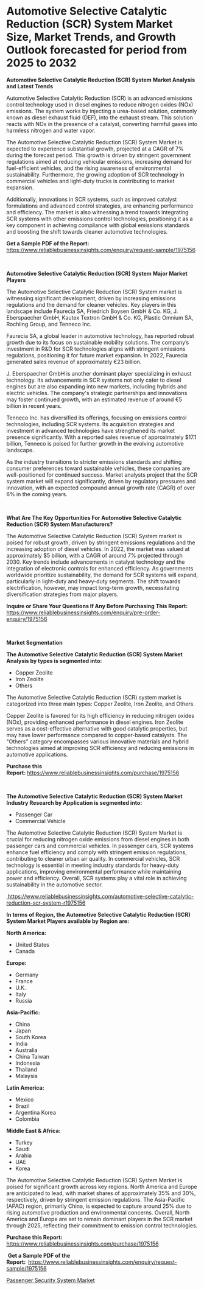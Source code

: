 <p><h1>Automotive Selective Catalytic Reduction (SCR) System Market Size, Market Trends, and Growth Outlook forecasted for period from 2025 to 2032</h1></p><p><strong>Automotive Selective Catalytic Reduction (SCR) System Market Analysis and Latest Trends</strong></p>
<p><p>Automotive Selective Catalytic Reduction (SCR) is an advanced emissions control technology used in diesel engines to reduce nitrogen oxides (NOx) emissions. The system works by injecting a urea-based solution, commonly known as diesel exhaust fluid (DEF), into the exhaust stream. This solution reacts with NOx in the presence of a catalyst, converting harmful gases into harmless nitrogen and water vapor. </p><p>The Automotive Selective Catalytic Reduction (SCR) System Market is expected to experience substantial growth, projected at a CAGR of 7% during the forecast period. This growth is driven by stringent government regulations aimed at reducing vehicular emissions, increasing demand for fuel-efficient vehicles, and the rising awareness of environmental sustainability. Furthermore, the growing adoption of SCR technology in commercial vehicles and light-duty trucks is contributing to market expansion. </p><p>Additionally, innovations in SCR systems, such as improved catalyst formulations and advanced control strategies, are enhancing performance and efficiency. The market is also witnessing a trend towards integrating SCR systems with other emissions control technologies, positioning it as a key component in achieving compliance with global emissions standards and boosting the shift towards cleaner automotive technologies.</p></p>
<p><strong>Get a Sample PDF of the Report:&nbsp;</strong> <a href="https://www.reliablebusinessinsights.com/enquiry/request-sample/1975156?utm_campaign=2302&utm_medium=2&utm_source=Github&utm_content=ia&utm_term=31032025&utm_id=automotive-selective-catalytic-reduction-scr-system">https://www.reliablebusinessinsights.com/enquiry/request-sample/1975156</a></p>
<p>&nbsp;</p>
<p><strong>Automotive Selective Catalytic Reduction (SCR) System Major Market Players</strong></p>
<p><p>The Automotive Selective Catalytic Reduction (SCR) System market is witnessing significant development, driven by increasing emissions regulations and the demand for cleaner vehicles. Key players in this landscape include Faurecia SA, Friedrich Boysen GmbH & Co. KG, J. Eberspaecher GmbH, Kautex Textron GmbH & Co. KG, Plastic Omnium SA, Rochling Group, and Tenneco Inc.</p><p>Faurecia SA, a global leader in automotive technology, has reported robust growth due to its focus on sustainable mobility solutions. The company’s investment in R&D for SCR technologies aligns with stringent emissions regulations, positioning it for future market expansion. In 2022, Faurecia generated sales revenue of approximately €23 billion.</p><p>J. Eberspaecher GmbH is another dominant player specializing in exhaust technology. Its advancements in SCR systems not only cater to diesel engines but are also expanding into new markets, including hybrids and electric vehicles. The company's strategic partnerships and innovations may foster continued growth, with an estimated revenue of around €5 billion in recent years.</p><p>Tenneco Inc. has diversified its offerings, focusing on emissions control technologies, including SCR systems. Its acquisition strategies and investment in advanced technologies have strengthened its market presence significantly. With a reported sales revenue of approximately $17.1 billion, Tenneco is poised for further growth in the evolving automotive landscape.</p><p>As the industry transitions to stricter emissions standards and shifting consumer preferences toward sustainable vehicles, these companies are well-positioned for continued success. Market analysts project that the SCR system market will expand significantly, driven by regulatory pressures and innovation, with an expected compound annual growth rate (CAGR) of over 6% in the coming years.</p></p>
<p>&nbsp;</p>
<p><strong>What Are The Key Opportunities For Automotive Selective Catalytic Reduction (SCR) System Manufacturers?</strong></p>
<p><p>The Automotive Selective Catalytic Reduction (SCR) System market is poised for robust growth, driven by stringent emissions regulations and the increasing adoption of diesel vehicles. In 2022, the market was valued at approximately $5 billion, with a CAGR of around 7% projected through 2030. Key trends include advancements in catalyst technology and the integration of electronic controls for enhanced efficiency. As governments worldwide prioritize sustainability, the demand for SCR systems will expand, particularly in light-duty and heavy-duty segments. The shift towards electrification, however, may impact long-term growth, necessitating diversification strategies from major players.</p></p>
<p><strong>Inquire or Share Your Questions If Any Before Purchasing This Report:</strong> <a href="https://www.reliablebusinessinsights.com/enquiry/pre-order-enquiry/1975156?utm_campaign=2302&utm_medium=2&utm_source=Github&utm_content=ia&utm_term=31032025&utm_id=automotive-selective-catalytic-reduction-scr-system">https://www.reliablebusinessinsights.com/enquiry/pre-order-enquiry/1975156</a></p>
<p>&nbsp;</p>
<p><strong>Market Segmentation</strong></p>
<p><strong>The Automotive Selective Catalytic Reduction (SCR) System Market Analysis by types is segmented into:</strong></p>
<p><ul><li>Copper Zeolite</li><li>Iron Zeolite</li><li>Others</li></ul></p>
<p><p>The Automotive Selective Catalytic Reduction (SCR) system market is categorized into three main types: Copper Zeolite, Iron Zeolite, and Others. </p><p>Copper Zeolite is favored for its high efficiency in reducing nitrogen oxides (NOx), providing enhanced performance in diesel engines. Iron Zeolite serves as a cost-effective alternative with good catalytic properties, but may have lower performance compared to copper-based catalysts. The "Others" category encompasses various innovative materials and hybrid technologies aimed at improving SCR efficiency and reducing emissions in automotive applications.</p></p>
<p><strong>Purchase this Report:&nbsp;</strong><a href="https://www.reliablebusinessinsights.com/purchase/1975156?utm_campaign=2302&utm_medium=2&utm_source=Github&utm_content=ia&utm_term=31032025&utm_id=automotive-selective-catalytic-reduction-scr-system">https://www.reliablebusinessinsights.com/purchase/1975156</a></p>
<p>&nbsp;</p>
<p><strong>The Automotive Selective Catalytic Reduction (SCR) System Market Industry Research by Application is segmented into:</strong></p>
<p><ul><li>Passenger Car</li><li>Commercial Vehicle</li></ul></p>
<p><p>The Automotive Selective Catalytic Reduction (SCR) System Market is crucial for reducing nitrogen oxide emissions from diesel engines in both passenger cars and commercial vehicles. In passenger cars, SCR systems enhance fuel efficiency and comply with stringent emission regulations, contributing to cleaner urban air quality. In commercial vehicles, SCR technology is essential in meeting industry standards for heavy-duty applications, improving environmental performance while maintaining power and efficiency. Overall, SCR systems play a vital role in achieving sustainability in the automotive sector.</p></p>
<p><a href="https://www.reliablebusinessinsights.com/automotive-selective-catalytic-reduction-scr-system-r1975156?utm_campaign=2302&utm_medium=2&utm_source=Github&utm_content=ia&utm_term=31032025&utm_id=automotive-selective-catalytic-reduction-scr-system">&nbsp;https://www.reliablebusinessinsights.com/automotive-selective-catalytic-reduction-scr-system-r1975156</a></p>
<p><strong>In terms of Region, the Automotive Selective Catalytic Reduction (SCR) System Market Players available by Region are:</strong></p>
<p>
    <p> <strong> North America: </strong>
        <ul>
            <li>United States</li>
            <li>Canada</li>
        </ul>
        </p> 
    <p> <strong> Europe: </strong>
        <ul>
            <li>Germany</li>
            <li>France</li>
            <li>U.K.</li>
            <li>Italy</li>
            <li>Russia</li>
        </ul>
        </p> 
    <p> <strong> Asia-Pacific: </strong>
        <ul>
            <li>China</li>
            <li>Japan</li>
            <li>South Korea</li>
            <li>India</li>
            <li>Australia</li>
            <li>China Taiwan</li>
            <li>Indonesia</li>
            <li>Thailand</li>
            <li>Malaysia</li>
        </ul>
        </p> 
    <p> <strong> Latin America: </strong>
        <ul>
            <li>Mexico</li>
            <li>Brazil</li>
            <li>Argentina Korea</li>
            <li>Colombia</li>
        </ul>
        </p> 
    <p> <strong> Middle East & Africa: </strong>
        <ul>
            <li>Turkey</li>
            <li>Saudi</li>
            <li>Arabia</li>
            <li>UAE</li>
            <li>Korea</li>
        </ul>
    </p>
    </p>
<p><p>The Automotive Selective Catalytic Reduction (SCR) System Market is poised for significant growth across key regions. North America and Europe are anticipated to lead, with market shares of approximately 35% and 30%, respectively, driven by stringent emission regulations. The Asia-Pacific (APAC) region, primarily China, is expected to capture around 25% due to rising automotive production and environmental concerns. Overall, North America and Europe are set to remain dominant players in the SCR market through 2025, reflecting their commitment to emission control technologies.</p></p>
<p><strong>Purchase this Report: </strong><a href="https://www.reliablebusinessinsights.com/purchase/1975156?utm_campaign=2302&utm_medium=2&utm_source=Github&utm_content=ia&utm_term=31032025&utm_id=automotive-selective-catalytic-reduction-scr-system">https://www.reliablebusinessinsights.com/purchase/1975156</a></p>
<p>&nbsp;<strong>Get a Sample PDF of the Report:&nbsp;&nbsp;</strong><a href="https://www.reliablebusinessinsights.com/enquiry/request-sample/1975156?utm_campaign=2302&utm_medium=2&utm_source=Github&utm_content=ia&utm_term=31032025&utm_id=automotive-selective-catalytic-reduction-scr-system">https://www.reliablebusinessinsights.com/enquiry/request-sample/1975156</a></p>
<p><strong></strong></p>
<p><p><a href="https://github.com/NarcisoFerry/Market-Research-Report-List-2/blob/main/passenger-security-system-market.md?utm_campaign=2302&utm_medium=2&utm_source=Github&utm_content=ia&utm_term=31032025&utm_id=automotive-selective-catalytic-reduction-scr-system">Passenger Security System Market</a></p></p>